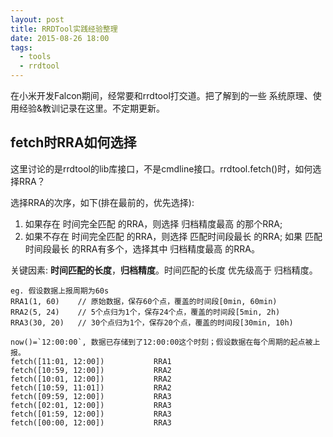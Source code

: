 ```yaml
---
layout: post
title: RRDTool实践经验整理
date: 2015-08-26 18:00
tags:
  - tools
  - rrdtool
---
```


在小米开发Falcon期间，经常要和rrdtool打交道。把了解到的一些 系统原理、使用经验&教训记录在这里。不定期更新。

## fetch时RRA如何选择
这里讨论的是rrdtool的lib库接口，不是cmdline接口。rrdtool.fetch()时，如何选择RRA？

选择RRA的次序，如下(排在最前的，优先选择):

1. 如果存在 时间完全匹配 的RRA，则选择 归档精度最高 的那个RRA;
2. 如果不存在 时间完全匹配 的RRA，则选择 匹配时间段最长 的RRA; 如果 匹配时间段最长 的RRA有多个，选择其中 归档精度最高 的RRA。

关键因素:  **时间匹配的长度**，**归档精度**。时间匹配的长度 优先级高于 归档精度。

    eg. 假设数据上报周期为60s
	RRA1(1, 60)    // 原始数据，保存60个点，覆盖的时间段[0min, 60min)
	RRA2(5, 24)    // 5个点归为1个，保存24个点，覆盖的时间段[5min, 2h)
	RRA3(30, 20)   // 30个点归为1个，保存20个点，覆盖的时间段[30min, 10h)  
     
    now()=`12:00:00`, 数据已存储到了12:00:00这个时刻；假设数据在每个周期的起点被上报。
    fetch([11:01, 12:00])           RRA1        
    fetch([10:59, 12:00])           RRA2        
    fetch([10:01, 12:00])           RRA2
    fetch([10:59, 11:01])           RRA2        
    fetch([09:59, 12:00])           RRA3        
    fetch([02:01, 12:00])           RRA3        
    fetch([01:59, 12:00])           RRA3        
    fetch([00:00, 12:00])           RRA3  
